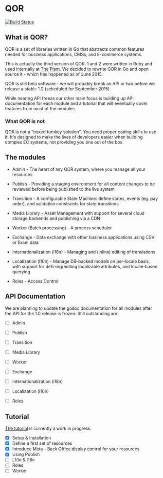 # QOR

[![Build Status](https://semaphoreci.com/api/v1/projects/3a3db8d6-c6ac-46b8-9b34-453aabdced22/430434/badge.svg)](https://semaphoreci.com/theplant/qor)

## What is QOR?

QOR is a set of libraries written in Go that abstracts common features needed for business applications, CMSs, and E-commerce systems.

This is actually the third version of QOR: 1 and 2 were written in Ruby and used internally at [The Plant](https://theplant.jp).
We decided to rewrite QOR in Go and open source it - which has happened as of June 2015.

QOR is still beta software - we will probably break an API or two before we release a stable 1.0 (scheduled for September 2015).

While nearing API freeze our other main focus is building up API documentation for each module and a tutorial that will eventually cover features from most of the modules.

### What QOR is not

QOR is not a "boxed turnkey solution". You need proper coding skills to use it. It's designed to make the lives of developers easier when building complex EC systems, not providing you one out of the box.

## The modules

* Admin - The heart of any QOR system, where you manage all your resources

* Publish - Providing a staging environment for all content changes to be reviewed before being published to the live system

* Transition - A configurable State Machine: define states, events (eg. pay order), and validation constraints for state transitions

* Media Library - Asset Management with support for several cloud storage backends and publishing via a CDN

* Worker (Batch processing) - A process scheduler

* Exchange - Data exchange with other business applications using CSV or Excel data

* Internationalization (i18n) - Managing and (inline) editing of translations

* Localization (l10n) - Manage DB-backed models on per-locale basis, with support for defining/editing localizable attributes, and locale-based querying

* Roles - Access Control


## API Documentation

We are planning to update the godoc documentation for all modules after the API for the 1.0 release is frozen. Still outstanding are:

* [ ] Admin
* [ ] Publish
* [ ] Transition
* [ ] Media Library
* [ ] Worker
* [ ] Exchange
* [ ] Internationalization (i18n)
* [ ] Localization (l10n)
* [ ] Roles


## Tutorial

[The tutorial](https://github.com/qor/qor/tree/docs_and_tutorial/example/tutorial/bookstore) is currently a work in progress.

* [x] Setup & Installation
* [x] Define a first set of resources
* [x] Introduce Meta - Back Office display control for your resources
* [x] Using Publish
* [ ] L10n & I18n
* [ ] Roles
* [ ] Worker
